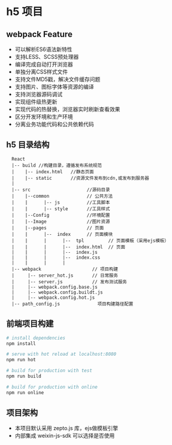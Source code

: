 # h5 项目

## webpack Feature

   - 可以解析ES6语法新特性
   - 支持LESS、SCSS预处理器
   - 编译完成自动打开浏览器
   - 单独分离CSS样式文件
   - 支持文件MD5戳，解决文件缓存问题
   - 支持图片、图标字体等资源的编译
   - 支持浏览器源码调试
   - 实现组件级热更新
   - 实现代码的热替换，浏览器实时刷新查看效果
   - 区分开发环境和生产环境
   - 分离业务功能代码和公共依赖代码  

##  h5 目录结构
```
  React
  |-- build //构建目录，遵循发布系统规范
  |    |-- index.html   //静态页面
  |    |-- static       //资源文件发布到cdn,或发布到服务器  
  |
  |-- src                     //源码目录
  |    |--common              // 公共方法
  |    |      |-- js          //工具脚本
  |    |      |-- style       //工具样式
  |    |--Config              //环境配置
  |    |--Image               //图片资源
  |    |--pages               // 页面
  |    |      |--  index      // 页面模块
  |    |      |      |--  tpl         // 页面模板（采用ejs模板）
  |    |      |      |--  index.html  // 页面
  |    |      |      |--  index.js   
  |    |      |      |--  index.css   
  |    |      |      |  
  |-- webpack                   // 项目构建
  |     |-- server_hot.js       // 日常服务
  |     |-- server.js           // 发布测试服务
  |     |-- webpack.config.base.js         
  |     |-- webpack.config.buildt.js   
  |     |-- webpack.config.hot.js
  |-- path_config.js              项目构建路径配置

```

## 前端项目构建

``` bash
# install dependencies
npm install

# serve with hot reload at localhost:8080
npm run hot

# build for production with test
npm run build

# build for production with online
npm run online
```


 
    
## 项目架构 
  
   - 本项目默认采用 zepto.js 库，ejs做模板引擎
   - 内部集成 weixin-js-sdk 可以选择是否使用
